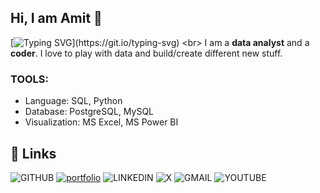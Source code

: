## Hi, I am Amit 👋

[![Typing SVG](https://readme-typing-svg.demolab.com?font=Fira+Code&pause=1000&random=false&width=435&lines=Data+Analyst+at+Your+Service!)](https://git.io/typing-svg)
<br>
I am a **data analyst** and a **coder**. I love to play with data and build/create different new stuff.

### TOOLS:
- Language: SQL, Python
- Database: PostgreSQL, MySQL
- Visualization: MS Excel, MS Power BI

## 🔗 Links
![GITHUB](https://img.shields.io/badge/GITHUB-black?style=for-the-badge&logo=GITHUB&logoColor=white)
[![portfolio](https://img.shields.io/badge/my_portfolio-000?style=for-the-badge&logo=ko-fi&logoColor=white)](https://katherineoelsner.com/)
![LINKEDIN](https://img.shields.io/badge/LINKEDIN-blue?style=for-the-badge&logo=LINKEDIN&logoColor=white)
![X](https://img.shields.io/badge/X-black?style=for-the-badge&logo=X&logoColor=white)
![GMAIL](https://img.shields.io/badge/GMAIL-red?style=for-the-badge&logo=GMAIL&logoColor=white)
![YOUTUBE](https://img.shields.io/badge/YOUTUBE-red?style=for-the-badge&logo=YOUTUBE&logoColor=white)


<!--
**amitht007/amitht007** is a ✨ _special_ ✨ repository because its `README.md` (this file) appears on your GitHub profile.

Here are some ideas to get you started:

- 🔭 I’m currently working on ...
- 🌱 I’m currently learning ...
- 👯 I’m looking to collaborate on ...
- 🤔 I’m looking for help with ...
- 💬 Ask me about ...
- 📫 How to reach me: ...
- 😄 Pronouns: ...
- ⚡ Fun fact: ...
-->
